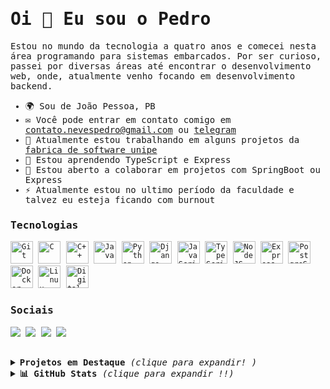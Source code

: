 <samp>
<h1 >Oi 👋 Eu sou o Pedro</h1>

Estou no mundo da tecnologia a quatro anos e comecei nesta área programando para sistemas embarcados. Por ser curioso, passei por diversas áreas até encontrar o desenvolvimento web, onde, atualmente venho focando em desenvolvimento backend.

  
* 🌍  Sou de João Pessoa, PB
* ✉️  Você pode entrar em contato comigo em [contato.nevespedro@gmail.com](mailto:contato.nevespedro@gmail.com) ou [telegram](https://t.me/pdrTuche)
* 🚀  Atualmente estou trabalhando em alguns projetos da [fabrica de software unipe](https://www.linkedin.com/company/f%C3%A1brica-de-software-unipe/)
* 🧠  Estou aprendendo TypeScript e Express
* 🤝  Estou aberto a colaborar em projetos com SpringBoot ou Express
* ⚡  Atualmente estou no ultimo período da faculdade e talvez eu esteja ficando com burnout

### Tecnologias

<p align="left">
<code><a href="https://git-scm.com/" target="_blank" rel="noreferrer"><img src="https://raw.githubusercontent.com/danielcranney/readme-generator/main/public/icons/skills/git-colored.svg" width="36" height="36" alt="Git" /></a></code>
<code><a href="https://docs.microsoft.com/en-us/cpp/?view=msvc-170" target="_blank" rel="noreferrer"><img src="https://raw.githubusercontent.com/danielcranney/readme-generator/main/public/icons/skills/c-colored.svg" width="36" height="36" alt="C" /></a></code>
<code><a href="https://docs.microsoft.com/en-us/cpp/?view=msvc-170" target="_blank" rel="noreferrer"><img src="https://raw.githubusercontent.com/danielcranney/readme-generator/main/public/icons/skills/cplusplus-colored.svg" width="36" height="36" alt="C++" /></a></code>
<code><a href="https://www.oracle.com/java/" target="_blank" rel="noreferrer"><img src="https://raw.githubusercontent.com/danielcranney/readme-generator/main/public/icons/skills/java-colored.svg" width="36" height="36" alt="Java" /></a></code>
<code><a href="https://www.python.org/" target="_blank" rel="noreferrer"><img src="https://raw.githubusercontent.com/danielcranney/readme-generator/main/public/icons/skills/python-colored.svg" width="36" height="36" alt="Python" /></a></code>
<code><a href="https://www.djangoproject.com/" target="_blank" rel="noreferrer"><img src="https://raw.githubusercontent.com/danielcranney/readme-generator/main/public/icons/skills/django-colored.svg" width="36" height="36" alt="Django" /></a></code>
<code><a href="https://developer.mozilla.org/en-US/docs/Web/JavaScript" target="_blank" rel="noreferrer"><img src="https://raw.githubusercontent.com/danielcranney/readme-generator/main/public/icons/skills/javascript-colored.svg" width="36" height="36" alt="JavaScript" /></a></code>
<code><a href="https://www.typescriptlang.org/" target="_blank" rel="noreferrer"><img src="https://raw.githubusercontent.com/danielcranney/readme-generator/main/public/icons/skills/typescript-colored.svg" width="36" height="36" alt="TypeScript" /></a></code>
<code><a href="https://nodejs.org/en/" target="_blank" rel="noreferrer"><img src="https://raw.githubusercontent.com/danielcranney/readme-generator/main/public/icons/skills/nodejs-colored.svg" width="36" height="36" alt="NodeJS" /></a></code>
<code><a href="https://expressjs.com/" target="_blank" rel="noreferrer"><img src="https://raw.githubusercontent.com/danielcranney/readme-generator/main/public/icons/skills/express-colored.svg" width="36" height="36" alt="Express" /></a></code>
<code><a href="https://www.postgresql.org/" target="_blank" rel="noreferrer"><img src="https://raw.githubusercontent.com/danielcranney/readme-generator/main/public/icons/skills/postgresql-colored.svg" width="36" height="36" alt="PostgreSQL" /></a></code>
<code><a href="https://www.docker.com/" target="_blank" rel="noreferrer"><img src="https://raw.githubusercontent.com/danielcranney/readme-generator/main/public/icons/skills/docker-colored.svg" width="36" height="36" alt="Docker" /></a></code>
<code><a href="https://www.linux.org" target="_blank" rel="noreferrer"><img src="https://raw.githubusercontent.com/danielcranney/readme-generator/main/public/icons/skills/linux-colored.svg" width="36" height="36" alt="Linux" /></a></code>
<code><a href="https://www.digitalocean.com" target="_blank" rel="noreferrer"><img src="https://raw.githubusercontent.com/danielcranney/readme-generator/main/public/icons/skills/digitalocean-colored.svg" width="36" height="36" alt="Digital Ocean" /></a></code>
</p>

### Sociais

<p align="left">
<code><a href="https://www.linkedin.com/in/pdr-neves" target="_blank" rel="noreferrer"><img src="https://img.shields.io/badge/LinkedIn-0077B5?style=for-the-badge&logo=linkedin&logoColor=white"/></a></code>
<code><a href="http://www.instagram.com/pdr0nvs" target="_blank" rel="noreferrer"><img src="https://img.shields.io/badge/Instagram-E4405F?style=for-the-badge&logo=instagram&logoColor=white"/></a></code>
<code><a href="https://www.youtube.com/@pdr-tuche" target="_blank" rel="noreferrer"><img src="https://img.shields.io/badge/YouTube-FF0000?style=for-the-badge&logo=youtube&logoColor=white"/></a></code>
<code><a href="https://stackoverflow.com/users/22995193/pedro-neves" target="_blank" rel="noreferrer"><img src="https://img.shields.io/badge/Stack_Overflow-FE7A16?style=for-the-badge&logo=stack-overflow&logoColor=white"/></a></code>
</p>
<br>
  <details>
  <summary> <b> Projetos em Destaque </b> <i>(clique para expandir! )</i> </summary>
  <br>
<div align="center">
  <a href="https://github.com/pdr-tuche/xboxClone">
    <img align="center" src="https://github-readme-stats.vercel.app/api/pin/?username=pdr-tuche&theme=tokyonight&border_color=A6A6A6CF&repo=xboxClone" />
  </a>
  <a href="https://github.com/pdr-tuche/ReactPokedex">
    <img align="center" src="https://github-readme-stats.vercel.app/api/pin/?username=pdr-tuche&show_icons=true&theme=tokyonight&border_color=A6A6A6CF&repo=ReactPokedex" />
  </a>
  <a href="https://github.com/pdr-tuche/swagger-rest-api">
    <img align="center" src="https://github-readme-stats.vercel.app/api/pin/?username=pdr-tuche&show_icons=true&theme=tokyonight&border_color=A6A6A6CF&repo=swagger-rest-api" />
  </a>
  <a href="https://github.com/pdr-tuche/CRUDJavaSwing">
    <img align="center" src="https://github-readme-stats.vercel.app/api/pin/?username=pdr-tuche&show_icons=true&theme=tokyonight&border_color=A6A6A6CF&repo=CRUDJavaSwing" />
    </a>
    <a href="https://github.com/pdr-tuche/cadastro_Fliperama">
    <img align="center" src="https://github-readme-stats.vercel.app/api/pin/?username=pdr-tuche&show_icons=true&theme=tokyonight&border_color=A6A6A6CF&repo=cadastro_Fliperama" />
  </a>
  <a href="https://github.com/pdr-tuche/portifolio">
    <img align="center" src="https://github-readme-stats.vercel.app/api/pin/?username=pdr-tuche&show_icons=true&theme=tokyonight&border_color=A6A6A6CF&repo=portifolio" />
  </a>
    <br>
  </div>
</details>
  
 
 <details>
  <summary> <b>📊 GitHub Stats </b><i >(clique para expandir !!)</i> </summary>
  <br>
<div align="center">
  <a href = "https://github.com/pdr0nvs">
    <img height="180" src="https://github-readme-stats.vercel.app/api?username=pdr-tuche&show_icons=true&line_height=20&theme=tokyonight&hide_rank=true&rank_icon=percentile&include_all_commits=true&count_private=true&locale=pt-br&border_color=A6A6A6CF&title_color=0094F5&text_coflor=0094F5C5">
    <img height="180" src="https://github-readme-stats.vercel.app/api/top-langs/?username=pdr-tuche&langs_count=6&layout=compact&card_width=180&line_height=30&locale=pt-br&theme=tokyonight&border_color=A6A6A6CF&title_color=0094F5&text_color=0094F5C5&hide_progress=true&hide=html,scss,css,hack&size_weight=0.5&count_weight=0.5">
    </a>
<!--         <h3>🏆 GitHub Profile Trophies 🏆</h3>
        <img height = "230em" src="https://github-profile-trophy.vercel.app/?username=pdr-tuche&theme=tokyonight&no-bg=false&no-frame=true&row=2&column=3&title=MultiLanguage,Commits,Followers,PullRequest,Repositories,Issues">
    </a>
 </div>
 <br>
 <br>
  <samp>
  <div align="center">
    <p><b>Profile Views: 👀</b></p>
  <img height ="20px" src="https://profile-counter.glitch.me/{pdr-tuche}/count.svg">  -->
 <!--<img src="https://komarev.com/ghpvc/?username=pdr-tuche&style=flat-square&color=1a1b27&label=profile+views"> -->
  </div> 
</samp>
</details>
